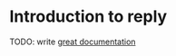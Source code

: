 # Introduction to reply

TODO: write [great documentation](http://jacobian.org/writing/what-to-write/)
